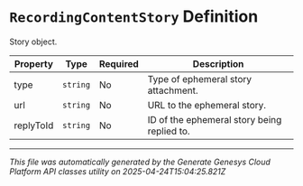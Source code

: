 # `RecordingContentStory` Definition

Story object.

| Property | Type | Required | Description |
|----------|------|----------|-------------|
| type | `string` | No | Type of ephemeral story attachment. |
| url | `string` | No | URL to the ephemeral story. |
| replyToId | `string` | No | ID of the ephemeral story being replied to. |

---

*This file was automatically generated by the Generate Genesys Cloud Platform API classes utility on 2025-04-24T15:04:25.821Z*